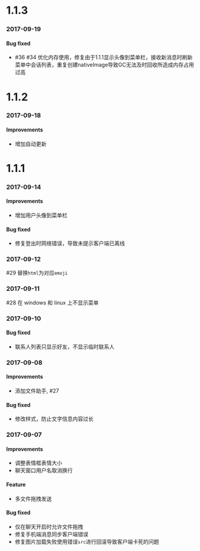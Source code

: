 
# 1.1.3

### 2017-09-19

#### Bug fixed
- #36 #34 优化内存使用，修复由于1.1.1显示头像到菜单栏，接收新消息时刷新菜单中会话列表，重复创建nativeImage导致GC无法及时回收所造成内存占用过高


# 1.1.2

### 2017-09-18

#### Improvements
- 增加自动更新


# 1.1.1

### 2017-09-14

#### Improvements
- 增加用户头像到菜单栏

#### Bug fixed
- 修复登出时网络错误，导致未提示客户端已离线

### 2017-09-12
#29 替换`html`为对应`emoji`

### 2017-09-11
#28 在 windows 和 linux 上不显示菜单

### 2017-09-10

#### Bug fixed
- 联系人列表只显示好友，不显示临时联系人

### 2017-09-08

#### Improvements
- 添加文件助手, #27

#### Bug fixed
- 修改样式，防止文字信息内容过长

### 2017-09-07

#### Improvements
- 调整表情框表情大小
- 聊天窗口用户名取消换行

#### Feature
- 多文件拖拽发送

#### Bug fixed
- 仅在聊天开启时允许文件拖拽
- 修复手机端消息同步客户端错误
- 修复图片加载失败使用错误`src`进行回滚导致客户端卡死的问题
